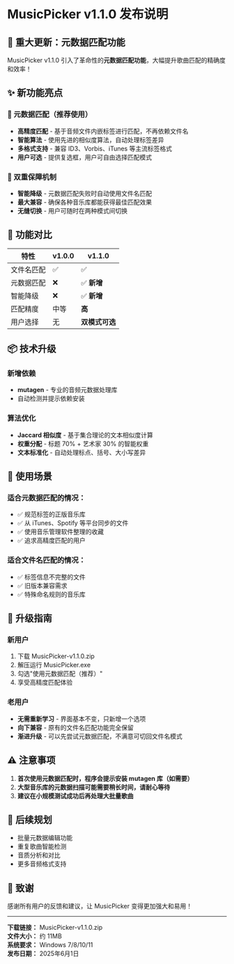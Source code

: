 # MusicPicker v1.1.0 发布说明

## 🎉 重大更新：元数据匹配功能

MusicPicker v1.1.0 引入了革命性的**元数据匹配功能**，大幅提升歌曲匹配的精确度和效率！

## ✨ 新功能亮点

### 🎵 元数据匹配（推荐使用）
- **高精度匹配** - 基于音频文件内嵌标签进行匹配，不再依赖文件名
- **智能算法** - 使用先进的相似度算法，自动处理标签差异
- **多格式支持** - 兼容 ID3、Vorbis、iTunes 等主流标签格式
- **用户可选** - 提供复选框，用户可自由选择匹配模式

### 🔄 双重保障机制
- **智能降级** - 元数据匹配失败时自动使用文件名匹配
- **最大兼容** - 确保各种音乐库都能获得最佳匹配效果
- **无缝切换** - 用户可随时在两种模式间切换

## 🚀 功能对比

| 特性 | v1.0.0 | v1.1.0 |
|------|--------|--------|
| 文件名匹配 | ✅ | ✅ |
| 元数据匹配 | ❌ | ✅ **新增** |
| 智能降级 | ❌ | ✅ **新增** |
| 匹配精度 | 中等 | **高** |
| 用户选择 | 无 | **双模式可选** |

## 📦 技术升级

### 新增依赖
- **mutagen** - 专业的音频元数据处理库
- 自动检测并提示依赖安装

### 算法优化
- **Jaccard 相似度** - 基于集合理论的文本相似度计算
- **权重分配** - 标题 70% + 艺术家 30% 的智能权重
- **文本标准化** - 自动处理标点、括号、大小写差异

## 🎯 使用场景

### 适合元数据匹配的情况：
- ✅ 规范标签的正版音乐库
- ✅ 从 iTunes、Spotify 等平台同步的文件
- ✅ 使用音乐管理软件整理的收藏
- ✅ 追求高精度匹配的用户

### 适合文件名匹配的情况：
- ✅ 标签信息不完整的文件
- ✅ 旧版本兼容需求
- ✅ 特殊命名规则的音乐库

## 📖 升级指南

### 新用户
1. 下载 MusicPicker-v1.1.0.zip
2. 解压运行 MusicPicker.exe
3. 勾选"使用元数据匹配（推荐）"
4. 享受高精度匹配体验

### 老用户
- **无需重新学习** - 界面基本不变，只新增一个选项
- **向下兼容** - 原有的文件名匹配功能完全保留
- **渐进升级** - 可以先尝试元数据匹配，不满意可切回文件名模式

## ⚠️ 注意事项

1. **首次使用元数据匹配时，程序会提示安装 mutagen 库（如需要）**
2. **大型音乐库的元数据扫描可能需要稍长时间，请耐心等待**
3. **建议在小规模测试成功后再处理大批量歌曲**

## 🔮 后续规划

- 批量元数据编辑功能
- 重复歌曲智能检测
- 音质分析和对比
- 更多音频格式支持

## 🙏 致谢

感谢所有用户的反馈和建议，让 MusicPicker 变得更加强大和易用！

---

**下载链接：** MusicPicker-v1.1.0.zip  
**文件大小：** 约 11MB  
**系统要求：** Windows 7/8/10/11  
**发布日期：** 2025年6月1日
